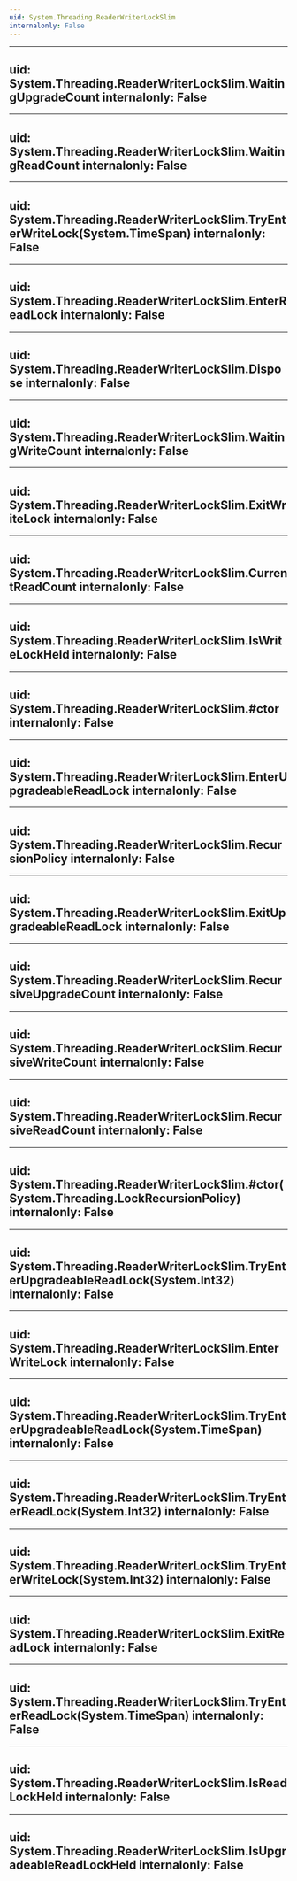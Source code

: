 ```yaml
---
uid: System.Threading.ReaderWriterLockSlim
internalonly: False
---
```


---
uid: System.Threading.ReaderWriterLockSlim.WaitingUpgradeCount
internalonly: False
---

---
uid: System.Threading.ReaderWriterLockSlim.WaitingReadCount
internalonly: False
---

---
uid: System.Threading.ReaderWriterLockSlim.TryEnterWriteLock(System.TimeSpan)
internalonly: False
---

---
uid: System.Threading.ReaderWriterLockSlim.EnterReadLock
internalonly: False
---

---
uid: System.Threading.ReaderWriterLockSlim.Dispose
internalonly: False
---

---
uid: System.Threading.ReaderWriterLockSlim.WaitingWriteCount
internalonly: False
---

---
uid: System.Threading.ReaderWriterLockSlim.ExitWriteLock
internalonly: False
---

---
uid: System.Threading.ReaderWriterLockSlim.CurrentReadCount
internalonly: False
---

---
uid: System.Threading.ReaderWriterLockSlim.IsWriteLockHeld
internalonly: False
---

---
uid: System.Threading.ReaderWriterLockSlim.#ctor
internalonly: False
---

---
uid: System.Threading.ReaderWriterLockSlim.EnterUpgradeableReadLock
internalonly: False
---

---
uid: System.Threading.ReaderWriterLockSlim.RecursionPolicy
internalonly: False
---

---
uid: System.Threading.ReaderWriterLockSlim.ExitUpgradeableReadLock
internalonly: False
---

---
uid: System.Threading.ReaderWriterLockSlim.RecursiveUpgradeCount
internalonly: False
---

---
uid: System.Threading.ReaderWriterLockSlim.RecursiveWriteCount
internalonly: False
---

---
uid: System.Threading.ReaderWriterLockSlim.RecursiveReadCount
internalonly: False
---

---
uid: System.Threading.ReaderWriterLockSlim.#ctor(System.Threading.LockRecursionPolicy)
internalonly: False
---

---
uid: System.Threading.ReaderWriterLockSlim.TryEnterUpgradeableReadLock(System.Int32)
internalonly: False
---

---
uid: System.Threading.ReaderWriterLockSlim.EnterWriteLock
internalonly: False
---

---
uid: System.Threading.ReaderWriterLockSlim.TryEnterUpgradeableReadLock(System.TimeSpan)
internalonly: False
---

---
uid: System.Threading.ReaderWriterLockSlim.TryEnterReadLock(System.Int32)
internalonly: False
---

---
uid: System.Threading.ReaderWriterLockSlim.TryEnterWriteLock(System.Int32)
internalonly: False
---

---
uid: System.Threading.ReaderWriterLockSlim.ExitReadLock
internalonly: False
---

---
uid: System.Threading.ReaderWriterLockSlim.TryEnterReadLock(System.TimeSpan)
internalonly: False
---

---
uid: System.Threading.ReaderWriterLockSlim.IsReadLockHeld
internalonly: False
---

---
uid: System.Threading.ReaderWriterLockSlim.IsUpgradeableReadLockHeld
internalonly: False
---
